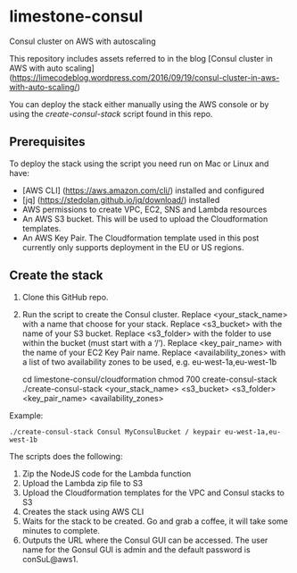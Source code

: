 # limestone-consul
Consul cluster on AWS with autoscaling

This repository includes assets referred to in the blog [Consul cluster in AWS with auto scaling] (https://limecodeblog.wordpress.com/2016/09/19/consul-cluster-in-aws-with-auto-scaling/)

You can deploy the stack either manually using the AWS console or by using the *create-consul-stack* script found in this repo.

##  Prerequisites
To deploy the stack using the script you need run on Mac or Linux and have:

- [AWS CLI] (https://aws.amazon.com/cli/) installed and configured
- [jq] (https://stedolan.github.io/jq/download/) installed
- AWS permissions to create VPC, EC2, SNS and Lambda resources
- An AWS S3 bucket. This will be used to upload the Cloudformation templates.
- An AWS Key Pair.
The Cloudformation template used in this post currently only supports deployment in the EU or US regions.

## Create the stack
1. Clone this GitHub repo.
2. Run the script to create the Consul cluster. Replace &lt;your_stack_name&gt; with a name that choose for your stack. Replace &lt;s3_bucket&gt; with the name of your S3 bucket. Replace &lt;s3_folder&gt; with the folder to use within the bucket (must start with a ‘/’). Replace &lt;key_pair_name&gt; with the name of your EC2 Key Pair name. Replace &lt;availability_zones&gt; with a list of two availability zones to be used, e.g. eu-west-1a,eu-west-1b

    cd limestone-consul/cloudformation
    chmod 700 create-consul-stack
    ./create-consul-stack &lt;your_stack_name&gt; &lt;s3_bucket&gt; &lt;s3_folder&gt; &lt;key_pair_name&gt; &lt;availability_zones&gt;

Example:
```
./create-consul-stack Consul MyConsulBucket / keypair eu-west-1a,eu-west-1b
```
The scripts does the following:

1. Zip the NodeJS code for the Lambda function
2. Upload the Lambda zip file to S3
3. Upload the Cloudformation templates for the VPC and Consul stacks to S3
4. Creates the stack using AWS CLI
5. Waits for the stack to be created. Go and grab a coffee, it will take some minutes to complete.
6. Outputs the URL where the Consul GUI can be accessed. The user name for the Gonsul GUI is admin and the default password is conSuL@aws1.
